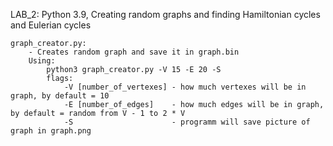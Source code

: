 LAB_2: Python 3.9, Creating random graphs and finding Hamiltonian cycles and Eulerian cycles  

    graph_creator.py: 
        - Creates random graph and save it in graph.bin
        Using:
            python3 graph_creator.py -V 15 -E 20 -S
            flags: 
                -V [number_of_vertexes] - how much vertexes will be in graph, by default = 10
                -E [number_of_edges]    - how much edges will be in graph, by default = random from V - 1 to 2 * V 
                -S                      - programm will save picture of graph in graph.png

    